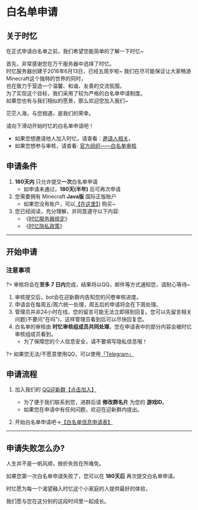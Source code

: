 # 白名单申请

## 关于时忆

在正式申请白名单之前，我们希望您能简单的了解一下时忆~

首先，非常感谢您在万千服务器中选择了时忆。    
时忆服务器创建于2016年6月13日，已经五周岁啦~
我们在尽可能保证让大家畅游Minecraft这个独特的世界的同时，  
也在致力于营造一个温馨、和谐、友善的交流氛围，  
为了实现这个目标，我们采用了较为严格的白名单申请制度。  
如果您也有与我们相似的愿景，那么欢迎您加入我们~  

茫茫人海，与您相遇，是我们的荣幸。

请向下滑动开始时忆的白名单申请吧！

 
- 如果您想邀请他人加入时忆，请查看：[邀请人相关](/zh-CN/join/application/inviters.md)，
- 如果您想参与审核，请查看: [官方组织——白名单审核](/zh-CN/culture/group.md#1.时忆——白名单审核组)


## 申请条件

1. **180天内** 只允许提交**一次**白名单申请
    - 如申请未通过，**180天(半年)** 后可再次申请
2. 您需要拥有 Minecraft  **Java版** 国际正版账户
    - 如果您没有账户，可以[【在这里】](https://minecraft.net)] 购买~
3. 您已经阅读，充分理解，并同意遵守以下内容: 
    - 《[时忆服务器规定](/zh-CN/join/rules.md)》
    - 《[时忆隐私政策](https://www.mcshiyi.com/blog/about/privacy-policy.html)》

------

## 开始申请


### 注意事项

?> 审核将会在**至多 7 日内**完成，结果将以QQ，邮件等方式通知您，请耐心等待~

1. 审核提交后，bot会在迎新群内告知您的问卷审核进度。
2. 申请会在每周五/周六统一处理，周五后的申请将会在下周处理。
3. 管理员并非24小时在线，您的留言可能无法立即得到回复。您可以先留言相关问题(不要问"在吗")，这样管理员看到后可以尽快回复您。
4. 白名单的审核由 **时忆审核组成员共同处理**，您在申请表中的部分内容会被时忆审核组成员看到。
    - 为了保障您的个人信息安全，请不要填写隐私信息哦！

?> 如果您无法/不愿意使用QQ，可以使用[「Telegram」](https://t.me/joinchat/IdDH-Egtujuf1UzuCWznJw)

## 申请流程

1. 加入我们的  [QQ迎新群【点击加入】](https://jq.qq.com/?_wv=1027&k=59H04f1)
    - 为了便于我们联系到您，进群后请 **修改群名片** 为您的 **游戏ID**。
    - 如果您在申请中有任何问题，欢迎在迎新群内提出。

2. 开始白名单申请吧->[【白名单信息申请表】](https://wj.qq.com/s2/3175997/f522)


------

## 申请失败怎么办?

人生并不是一帆风顺，挫折失败在所难免。

如果您第一次白名单申请失败了，您可以在 **180天后** 再次提交白名单申请。

时忆愿为每一个渴望融入时忆这个小家庭的人提供最好的体验，

我们愿与您在这分别的这段时间里一起成长。  
